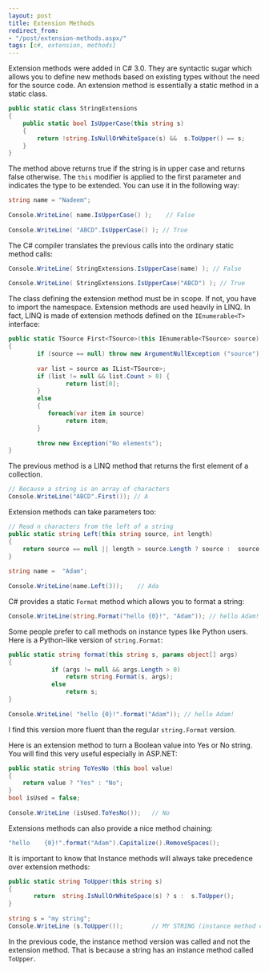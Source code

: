 ```yaml
---
layout: post
title: Extension Methods
redirect_from:
- "/post/extension-methods.aspx/"
tags: [c#, extension, methods]
---
```


Extension methods were added in C# 3.0. They are syntactic sugar which allows you to define new methods based on existing types without the need for the source code. An extension method is essentially a static method in a static class. 

```csharp
public static class StringExtensions    
{
    public static bool IsUpperCase(this string s)
    {
        return !string.IsNullOrWhiteSpace(s) &&  s.ToUpper() == s;  
    }
}
```

The method above returns true if the string is in upper case and returns false otherwise. The `this` modifier is applied to the first parameter and indicates the type to be extended. You can use it in the following way: 

```csharp
string name = "Nadeem";
     
Console.WriteLine( name.IsUpperCase() );    // False
     
Console.WriteLine( "ABCD".IsUpperCase() ); // True
```

The C# compiler translates the previous calls into the ordinary static method calls: 

```csharp
Console.WriteLine( StringExtensions.IsUpperCase(name) ); // False
     
Console.WriteLine( StringExtensions.IsUpperCase("ABCD") ); // True 
```

The class defining the extension method must be in scope. If not, you have to import the namespace. Extension methods are used heavily in LINQ. In fact, LINQ is made of extension methods defined on the `IEnumerable<T>` interface: 

```csharp
public static TSource First<TSource>(this IEnumerable<TSource> source)
{
        if (source == null) throw new ArgumentNullException ("source");
         
        var list = source as IList<TSource>;
        if (list != null && list.Count > 0) {
                return list[0];              
        }
        else
        {
           foreach(var item in source)
                return item;
        }
         
        throw new Exception("No elements");
}
```

The previous method is a LINQ method that returns the first element of a collection.

```csharp
// Because a string is an array of characters
Console.WriteLine("ABCD".First()); // A
```

Extension methods can take parameters too:

```csharp
// Read n characters from the left of a string
public static string Left(this string source, int length)
{
    return source == null || length > source.Length ? source :  source.Substring(0, length);
}
 
string name =  "Adam";
 
Console.WriteLine(name.Left(3));    // Ada
```

C# provides a static `Format` method which allows you to format a string: 

```csharp
Console.WriteLine(string.Format("hello {0}!", "Adam")); // hello Adam!
```

Some people prefer to call methods on instance types like Python users. Here is a Python-like version of `string.Format`: 

```csharp
public static string format(this string s, params object[] args)
{
            if (args != null && args.Length > 0)
                return string.Format(s, args);
            else
                return s;
} 
 
Console.WriteLine( "hello {0}!".format("Adam")); // hello Adam!
```

I find this version more fluent than the regular `string.Format` version.

Here is an extension method to turn a Boolean value into Yes or No string. You will find this very useful especially in ASP.NET: 

```csharp
public static string ToYesNo (this bool value)  
{
    return value ? "Yes" : "No";
}
bool isUsed = false;
     
Console.WriteLine (isUsed.ToYesNo());   // No
```

Extensions methods can also provide a nice method chaining: 

```csharp
"hello    {0}!".format("Adam").Capitalize().RemoveSpaces();
```

It is important to know that Instance methods will always take precedence over extension methods: 

```csharp
public static string ToUpper(this string s)
{
       return  string.IsNullOrWhiteSpace(s) ? s :  s.ToUpper();
}
 
string s = "my string";
Console.WriteLine (s.ToUpper());        // MY STRING (instance method called).
```

In the previous code, the instance method version was called and not the extension method. That is because a string has an instance method called `ToUpper`. 